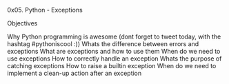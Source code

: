 0x05. Python - Exceptions

Objectives

Why Python programming is awesome (dont forget to tweet today, with the hashtag #pythoniscool :))
	Whats the difference between errors and exceptions
	What are exceptions and how to use them
	When do we need to use exceptions
	How to correctly handle an exception
	Whats the purpose of catching exceptions
	How to raise a builtin exception
	When do we need to implement a clean-up action after an exception
